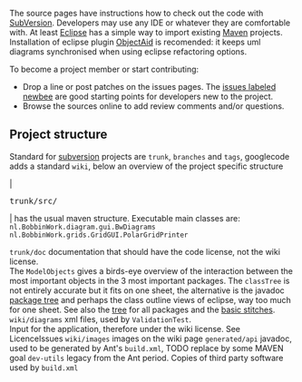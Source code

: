 The source pages have instructions how to check out the code with [SubVersion](http://subversion.apache.org/). Developers may use any IDE or whatever they are comfortable with. At least [Eclipse](http://www.eclipse.org/) has a simple way to import existing [Maven](http://maven.apache.org/guides/introduction/introduction-to-the-standard-directory-layout.html) projects. Installation of eclipse plugin [ObjectAid](http://www.objectaid.com/) is recomended: it keeps uml diagrams synchronised when using eclipse refactoring options.


To become a project member or start contributing:
  * Drop a line or post patches on the issues pages. The [issues labeled newbee](http://code.google.com/p/bobbinwork/issues/list?can=2&q=label%3Anewbee&sort=priority&colspec=ID+Type+Status+Priority+Milestone+Owner+Summary&cells=tiles) are good starting points for developers new to the project.
  * Browse the sources online to add review comments and/or questions.

## Project structure ##

Standard for [subversion](http://subversion.tigris.org) projects are `trunk`, `branches` and `tags`, googlecode adds a standard `wiki`, below an overview of the project specific structure

| <pre>trunk/src/</pre> | has the usual maven structure. Executable main classes are: <br><code>nl.BobbinWork.diagram.gui.BwDiagrams</code><br> <code>nl.BobbinWork.grids.GridGUI.PolarGridPrinter</code> <br>
<tr><td> <code>trunk/doc</code> </td><td> documentation that should have the code license, not the wiki license.<br> The <code>ModelObjects</code> gives a birds-eye overview of the interaction between the most important objects in the 3 most important packages. The <code>classTree</code> is not entirely accurate but it fits on one sheet, the alternative is the javadoc <a href='http://bobbinwork.googlecode.com/svn/generated/api/nl/BobbinWork/diagram/model/package-tree.html'>package tree</a> and perhaps the class outline views of eclipse, way too much for one sheet. See also the <a href='http://bobbinwork.googlecode.com/svn/generated/api/overview-tree.html'>tree</a> for all packages and the <a href='http://bobbinwork.googlecode.com/svn/trunk/src/main/resources/nl/BobbinWork/diagram/xml/package.html'>basic stitches</a>. </td></tr>
<tr><td> <code>wiki/diagrams</code> </td><td> xml files, used by <code>ValidationTest</code>.<br>Input for the application, therefore under the wiki license. See LicenceIssues </td></tr>
<tr><td> <code>wiki/images</code> </td><td> images on the wiki page </td></tr>
<tr><td> <code>generated/api</code> </td><td>  javadoc, used to be generated by Ant's <code>build.xml</code>, TODO replace by some MAVEN goal </td></tr>
<tr><td> <code>dev-utils</code> </td><td> legacy from the Ant period. Copies of third party software used by <code>build.xml</code> </td></tr>